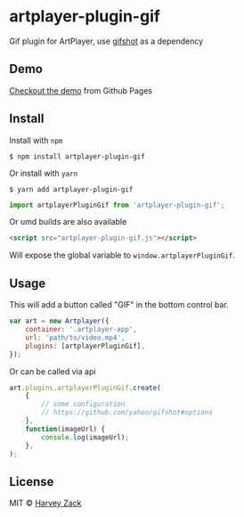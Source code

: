 # artplayer-plugin-gif

Gif plugin for ArtPlayer, use [gifshot](https://github.com/yahoo/gifshot) as a dependency

## Demo

[Checkout the demo](https://artplayer.org/gif/) from Github Pages

## Install

Install with `npm`

```
$ npm install artplayer-plugin-gif
```

Or install with `yarn`

```
$ yarn add artplayer-plugin-gif
```

```js
import artplayerPluginGif from 'artplayer-plugin-gif';
```

Or umd builds are also available

```html
<script src="artplayer-plugin-gif.js"></script>
```

Will expose the global variable to `window.artplayerPluginGif`.

## Usage

This will add a button called "GIF" in the bottom control bar.

```js
var art = new Artplayer({
    container: '.artplayer-app',
    url: 'path/to/video.mp4',
    plugins: [artplayerPluginGif],
});
```

Or can be called via api

```js
art.plugins.artplayerPluginGif.create(
    {
        // some configuration
        // https://github.com/yahoo/gifshot#options
    },
    function(imageUrl) {
        console.log(imageUrl);
    },
);
```

## License

MIT © [Harvey Zack](https://sleepy.im/)
